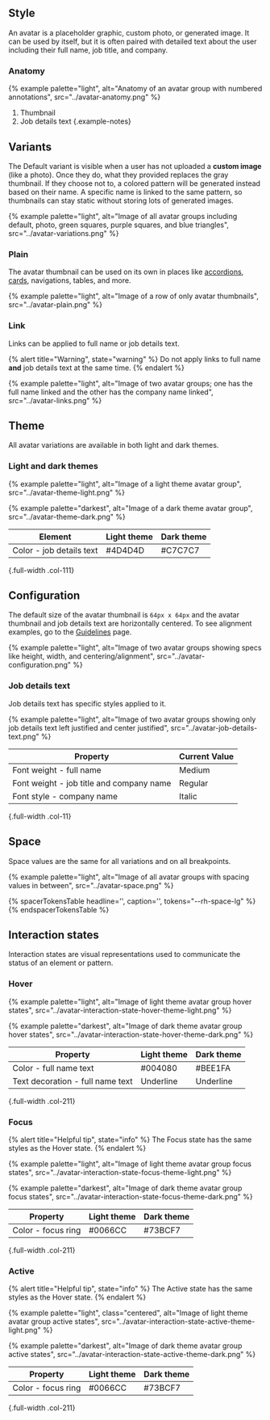 <style>
.col-211 th { width: 25%; }
.col-211 th:first-of-type { width: 50%; }
.col-111 th { width: 33%; }
.col-11 th { width: 50%; }
</style>

## Style

  An avatar is a placeholder graphic, custom photo, or generated image. It can 
  be used by itself, but it is often paired with detailed text about the user 
  including their full name, job title, and company.

### Anatomy

  {% example palette="light",
              alt="Anatomy of an avatar group with numbered annotations",
              src="../avatar-anatomy.png" %}

  1. Thumbnail
  2. Job details text
  {.example-notes}


## Variants

  The Default variant is visible when a user has not uploaded a **custom image** 
  (like a photo). Once they do, what they provided replaces the gray thumbnail. 
  If they choose not to, a colored pattern will be generated instead based on 
  their name. A specific name is linked to the same pattern, so thumbnails can 
  stay static without storing lots of generated images.

  {% example palette="light",
              alt="Image of all avatar groups including default, photo, green squares, purple squares, and blue triangles",
              src="../avatar-variations.png" %}

### Plain
  The avatar thumbnail can be used on its own in places like 
  [accordions](https://ux.redhat.com/elements/accordion/), 
  [cards](https://ux.redhat.com/elements/card/), navigations, tables, and more.

  {% example palette="light",
              alt="Image of a row of only avatar thumbnails",
              src="../avatar-plain.png" %}

### Link
  Links can be applied to full name or job details text.

  {% alert title="Warning", state="warning" %}
  Do not apply links to full name **and** job details text at the same time.
  {% endalert %}

  {% example palette="light",
              alt="Image of two avatar groups; one has the full name linked and the other has the company name linked",
              src="../avatar-links.png" %}


## Theme

  All avatar variations are available in both light and dark themes.

### Light and dark themes

  {% example palette="light",
              alt="Image of a light theme avatar group",
              src="../avatar-theme-light.png" %}

  {% example palette="darkest",
              alt="Image of a dark theme avatar group",
              src="../avatar-theme-dark.png" %}

  | Element                  | Light theme | Dark theme |
  | ------------------------ | ----------- | ---------- |
  | Color - job details text |#4D4D4D     |#C7C7C7    |

  {.full-width .col-111}


## Configuration

  The default size of the avatar thumbnail is `64px x 64px` and the avatar 
  thumbnail and job details text are horizontally centered. To see alignment 
  examples, go to the 
  [Guidelines](https://ux.redhat.com/elements/avatar/guidelines/) page.

  {% example palette="light",
              alt="Image of two avatar groups showing specs like height, width, and centering/alignment",
              src="../avatar-configuration.png" %}

### Job details text
  Job details text has specific styles applied to it.

  {% example palette="light",
              alt="Image of two avatar groups showing only job details text left justified and center justified",
              src="../avatar-job-details-text.png" %}

  | Property                                 | Current Value |
  | ---------------------------------------- | ------------- |
  | Font weight - full name                  | Medium        |
  | Font weight - job title and company name | Regular       |
  | Font style - company name                | Italic        |

  {.full-width .col-11}


## Space
  Space values are the same for all variations and on all breakpoints.

  {% example palette="light",
              alt="Image of all avatar groups with spacing values in between",
              src="../avatar-space.png" %}

  {% spacerTokensTable 
      headline='',
      caption='',
      tokens="--rh-space-lg" %}
  {% endspacerTokensTable %}


## Interaction states

  Interaction states are visual representations used to communicate the status 
  of an element or pattern.

### Hover

  {% example palette="light",
             alt="Image of light theme avatar group hover states",
             src="../avatar-interaction-state-hover-theme-light.png" %}

  {% example palette="darkest",
              alt="Image of dark theme avatar group hover states",
              src="../avatar-interaction-state-hover-theme-dark.png" %}

  | Property                         | Light theme | Dark theme |
  | -------------------------------- | ----------- | ---------- |
  | Color - full name text           |#004080     |#BEE1FA    |
  | Text decoration - full name text | Underline   | Underline  |

  {.full-width .col-211}

### Focus

  {% alert title="Helpful tip", state="info" %}
  The Focus state has the same styles as the Hover state.
  {% endalert %}

  {% example palette="light",
              alt="Image of light theme avatar group focus states",
              src="../avatar-interaction-state-focus-theme-light.png" %}

  {% example palette="darkest",
              alt="Image of dark theme avatar group focus states",
              src="../avatar-interaction-state-focus-theme-dark.png" %}

  | Property           | Light theme | Dark theme |
  | ------------------ | ----------- | ---------- |
  | Color - focus ring |#0066CC     |#73BCF7    |

  {.full-width .col-211}

### Active

  {% alert title="Helpful tip", state="info" %}
  The Active state has the same styles as the Hover state.
  {% endalert %}

  {% example palette="light",
             class="centered",
             alt="Image of light theme avatar group active states",
             src="../avatar-interaction-state-active-theme-light.png" %}

  {% example palette="darkest",
              alt="Image of dark theme avatar group active states",
              src="../avatar-interaction-state-active-theme-dark.png" %}

  | Property           | Light theme | Dark theme |
  | ------------------ | ----------- | ---------- |
  | Color - focus ring |#0066CC     |#73BCF7    |

  {.full-width .col-211}

